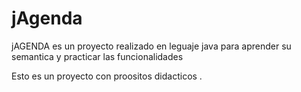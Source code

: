 # jAgenda

jAGENDA es un proyecto realizado en leguaje java para aprender su semantica y practicar las funcionalidades

Esto es un proyecto con proositos didacticos .

